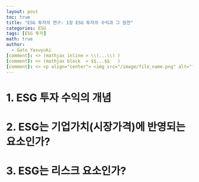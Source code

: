 ```yaml
---
layout: post
toc: true
title: "ESG 투자의 연구: 1장 ESG 투자의 수익과 그 원천"
categories: ESG
tags: [ESG 투자]
math: true
author:
  - Gato Yasuyuki
[comment]: <> (mathjax inline > \\(...\\) )
[comment]: <> (mathjax block  > $$...$$   )
[comment]: <> <p align="center"> <img src="/image/file_name.png" alt="file_name" width="420" height="300"> </p>
---
```


# 1. ESG 투자 수익의 개념

# 2. ESG는 기업가치(시장가격)에 반영되는 요소인가?

# 3. ESG는 리스크 요소인가?